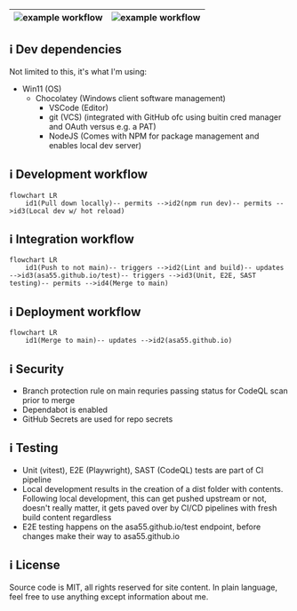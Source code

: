 ![example workflow](https://github.com/asa55/asa55.github.io/actions/workflows/continuous-integration.yml/badge.svg) | ![example workflow](https://github.com/asa55/asa55.github.io/actions/workflows/continuous-deployment.yml/badge.svg)
--- | --- 

## ℹ️ Dev dependencies

Not limited to this, it's what I'm using:

* Win11 (OS)
  * Chocolatey (Windows client software management)
    * VSCode (Editor)
    * git (VCS) (integrated with GitHub ofc using buitin cred manager and OAuth versus e.g. a PAT)
    * NodeJS (Comes with NPM for package management and enables local dev server)

## ℹ️ Development workflow

```mermaid
flowchart LR
    id1(Pull down locally)-- permits -->id2(npm run dev)-- permits -->id3(Local dev w/ hot reload)
```

## ℹ️ Integration workflow

```mermaid
flowchart LR
    id1(Push to not main)-- triggers -->id2(Lint and build)-- updates -->id3(asa55.github.io/test)-- triggers -->id3(Unit, E2E, SAST testing)-- permits -->id4(Merge to main)
```

## ℹ️ Deployment workflow

```mermaid
flowchart LR
    id1(Merge to main)-- updates -->id2(asa55.github.io)
```

## ℹ️ Security

* Branch protection rule on main requries passing status for CodeQL scan prior to merge
* Dependabot is enabled
* GitHub Secrets are used for repo secrets

## ℹ️ Testing

* Unit (vitest), E2E (Playwright), SAST (CodeQL) tests are part of CI pipeline
* Local development results in the creation of a dist folder with contents. Following local development, this can get pushed upstream or not, doesn't really matter, it gets paved over by CI/CD pipelines with fresh build content regardless
* E2E testing happens on the asa55.github.io/test endpoint, before changes make their way to asa55.github.io

## ℹ️ License

Source code is MIT, all rights reserved for site content. In plain language, feel free to use anything except information about me.